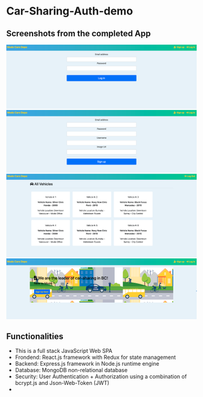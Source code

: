 # Car-Sharing-Auth-demo
## Screenshots from the completed App
![Test image](https://github.com/HarveyYifanLi/Car-Sharing-Auth-demo/blob/main/LogIn.png)
![Test image](https://github.com/HarveyYifanLi/Car-Sharing-Auth-demo/blob/main/SignUp.png)
![Test image](https://github.com/HarveyYifanLi/Car-Sharing-Auth-demo/blob/main/Cars-Logout.png)
![Test image](https://github.com/HarveyYifanLi/Car-Sharing-Auth-demo/blob/main/Main.png)

## Functionalities
* This is a full stack JavaScript Web SPA
* Frondend: React.js framework with Redux for state management
* Backend: Express.js framework in Node.js runtime engine
* Database: MongoDB non-relational database
* Security: User Authentication + Authorization using a combination of bcrypt.js and Json-Web-Token (JWT) 
* 
